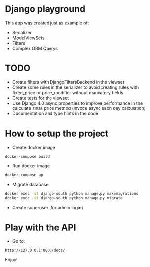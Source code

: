 # Django playground
This app was created just as example of:
- Serializer
- ModelViewSets
- Filters
- Complex ORM Querys

# TODO
- Create filters with DjangoFiltersBackend in the viewset
- Create some rules in the serializer to avoid creating rules with fixed_price or price_modifier without mandatory fields
- Create tests for the viewset
- Use Django 4.0 async properties to improve performance in the
    calculate_final_price method (invoce async each day calculation)
- Documentation and type hints in the code


# How to setup the project
- Create docker image
```sh
docker-compose build
```

- Run docker image
```sh
docker-compose up
```

- Migrate database
```sh
docker exec -it django-south python manage.py makemigrations
docker exec -it django-south python manage.py migrate
```

- Create superuser (for admin login)

# Play with the API
- Go to:
```
http://127.0.0.1:8000/docs/
```

Enjoy!